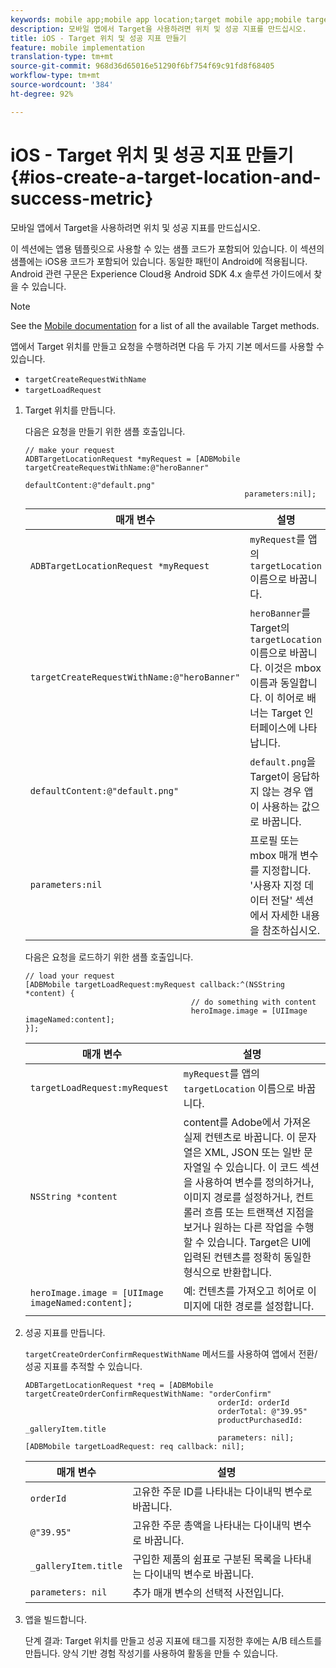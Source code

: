 ```yaml
---
keywords: mobile app;mobile app location;target mobile app;mobile target locations;mobile app success metrics
description: 모바일 앱에서 Target을 사용하려면 위치 및 성공 지표를 만드십시오.
title: iOS - Target 위치 및 성공 지표 만들기
feature: mobile implementation
translation-type: tm+mt
source-git-commit: 968d36d65016e51290f6bf754f69c91fd8f68405
workflow-type: tm+mt
source-wordcount: '384'
ht-degree: 92%

---
```



# iOS - Target 위치 및 성공 지표 만들기{#ios-create-a-target-location-and-success-metric}

모바일 앱에서 Target을 사용하려면 위치 및 성공 지표를 만드십시오.

이 섹션에는 앱용 템플릿으로 사용할 수 있는 샘플 코드가 포함되어 있습니다. 이 섹션의 샘플에는 iOS용 코드가 포함되어 있습니다. 동일한 패턴이 Android에 적용됩니다. Android 관련 구문은 [](https://experienceleague.adobe.com/docs/mobile-services/android/target-android/target-main.html)Experience Cloud용 Android SDK 4.x 솔루션 가이드에서 찾을 수 있습니다.

>[!NOTE]
>
>See the [Mobile documentation](https://experienceleague.adobe.com/docs/mobile-services/ios/target-ios/c-target-methods.html) for a list of all the available Target methods.

앱에서 Target 위치를 만들고 요청을 수행하려면 다음 두 가지 기본 메서드를 사용할 수 있습니다.

* `targetCreateRequestWithName`
* `targetLoadRequest`

1. Target 위치를 만듭니다.

   다음은 요청을 만들기 위한 샘플 호출입니다.

   ```
   // make your request 
   ADBTargetLocationRequest *myRequest = [ADBMobile targetCreateRequestWithName:@"heroBanner" 
                                                    defaultContent:@"default.png" 
                                                    parameters:nil];
   ```

   | 매개 변수 | 설명 |
   |---|---|
   | `ADBTargetLocationRequest *myRequest` | `myRequest`를 앱의 `targetLocation` 이름으로 바꿉니다. |
   | `targetCreateRequestWithName:@"heroBanner"` | `heroBanner`를 Target의 `targetLocation` 이름으로 바꿉니다. 이것은 mbox 이름과 동일합니다. 이 히어로 배너는 Target 인터페이스에 나타납니다. |
   | `defaultContent:@"default.png"` | `default.png`을 Target이 응답하지 않는 경우 앱이 사용하는 값으로 바꿉니다. |
   | `parameters:nil` | 프로필 또는 mbox 매개 변수를 지정합니다. &#39;사용자 지정 데이터 전달&#39; 섹션에서 자세한 내용을 참조하십시오. |

   다음은 요청을 로드하기 위한 샘플 호출입니다.

   ```
   // load your request 
   [ADBMobile targetLoadRequest:myRequest callback:^(NSString *content) { 
                                        // do something with content 
                                        heroImage.image = [UIImage imageNamed:content]; 
   }];
   ```

   | 매개 변수 | 설명 |
   |---|---|
   | `targetLoadRequest:myRequest` | `myRequest`를 앱의 `targetLocation` 이름으로 바꿉니다. |
   | `NSString *content` | content를 Adobe에서 가져온 실제 컨텐츠로 바꿉니다. 이 문자열은 XML, JSON 또는 일반 문자열일 수 있습니다. 이 코드 섹션을 사용하여 변수를 정의하거나, 이미지 경로를 설정하거나, 컨트롤러 흐름 또는 트랜잭션 지점을 보거나 원하는 다른 작업을 수행할 수 있습니다. Target은 UI에 입력된 컨텐츠를 정확히 동일한 형식으로 반환합니다. |
   | `heroImage.image = [UIImage imageNamed:content];` | 예: 컨텐츠를 가져오고 히어로 이미지에 대한 경로를 설정합니다. |

1. 성공 지표를 만듭니다.

   `targetCreateOrderConfirmRequestWithName` 메서드를 사용하여 앱에서 전환/성공 지표를 추적할 수 있습니다.

   ```
   ADBTargetLocationRequest *req = [ADBMobile targetCreateOrderConfirmRequestWithName: "orderConfirm" 
                                              orderId: orderId 
                                              orderTotal: @"39.95" 
                                              productPurchasedId: _galleryItem.title 
                                              parameters: nil]; 
   [ADBMobile targetLoadRequest: req callback: nil];
   ```

   | 매개 변수 | 설명 |
   |---|---|
   | `orderId` | 고유한 주문 ID를 나타내는 다이내믹 변수로 바꿉니다. |
   | `@"39.95"` | 고유한 주문 총액을 나타내는 다이내믹 변수로 바꿉니다. |
   | `_galleryItem.title` | 구입한 제품의 쉼표로 구분된 목록을 나타내는 다이내믹 변수로 바꿉니다. |
   | `parameters: nil` | 추가 매개 변수의 선택적 사전입니다. |

1. 앱을 빌드합니다.

   단계 결과: Target 위치를 만들고 성공 지표에 태그를 지정한 후에는 A/B 테스트를 만듭니다. 양식 기반 경험 작성기를 사용하여 활동을 만들 수 있습니다.
